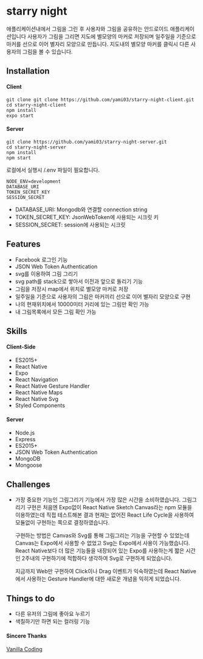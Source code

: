 # starry night

애플리케이션내에서 그림을 그린 후 사용자와 그림을 공유하는 안드로이드 애플리케이션입니다
사용자가 그림을 그리면 지도에 별모양의 마커로 저장되며 일주일을 기준으로 마커를 선으로 이어 별자리 모양으로 만듭니다.
지도내의 별모양 마커를 클릭시 다른 사용자의 그림을 볼 수 있습니다.

## Installation

#### Client

```
git clone git clone https://github.com/yami03/starry-night-client.git
cd starry-night-client
npm install
expo start
```

#### Server

```
git clone https://github.com/yami03/starry-night-server.git
cd starry-night-server
npm install
npm start
```

로컬에서 실행시 /.env 파일이 필요합니다.

```
NODE_ENV=development
DATABASE_URI
TOKEN_SECRET_KEY
SESSION_SECRET
```

- DATABASE_URI: Mongodb와 연결할 connection string
- TOKEN_SECRET_KEY: JsonWebToken에 사용되는 시크릿 키
- SESSION_SECRET: session에 사용되는 시크릿

## Features

* Facebook 로그인 기능
* JSON Web Token Authentication
* svg를 이용하여 그림 그리기
* svg path를 stack으로 쌓아서 이전과 앞으로 돌리기 기능
* 그림을 저장시 map에서 위치로 별모양 마커로 저장
* 일주일을 기준으로 사용자의 그림은 마커끼리 선으로 이어 별자리 모양으로 구현
* 나의 현재위치에서 10000미터 거리에 있는 그림만 확인 가능
* 내 그림목록에서 모든 그림 확인 가능

## Skills

#### Client-Side

* ES2015+
* React Native
* Expo
* React Navigation
* React Native Gesture Handler
* React Native Maps
* React Native Svg
* Styled Components

#### Server

- Node.js
- Express
- ES2015+
- JSON Web Token Authentication
- MongoDB
- Mongoose

## Challenges

* 가장 중요한 기능인 그림그리기 기능에서 가장 많은 시간을 소비하였습니다. 그림그리기 구현은 처음엔 Expo없이 React Native Sketch Canvas라는 npm 모듈을 이용하였는데 직접 테스트해본 결과 현재는 없어진 React Life Cycle을 사용하여 모듈없이 구현하는 쪽으로 결정하였습니다.

  구현하는 방법은 Canvas와 Svg를 통해 그림그리는 기능을 구현할 수 있었는데 Canvas는 Expo에서 사용할 수 없었고 Svg는 Expo에서 사용이 가능했습니다.
  React Native보다 더 많은 기능들을 내장되어 있는 Expo를 사용하는게 짧은 시간인 2주내의 구현하기에 적합하다 생각하여 Svg로 구현하게 되었습니다.

  지금까지 Web만 구현하여 Click이나 Drag 이벤트가 익숙하였는데 React Native에서 사용하는 Gesture Handler에 대한 새로운 개념을 익히게 되었습니다.

## Things to do

* 다른 유저의 그림에 좋아요 누르기
* 색칠하기만 하면 되는 컬러링 기능

#### Sincere Thanks

[Vanilla Coding](https://github.com/vanilla-coding)

